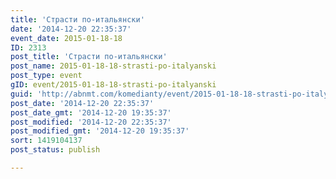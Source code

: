 ```yaml
---
title: 'Страсти по-итальянски'
date: '2014-12-20 22:35:37'
event_date: 2015-01-18-18
ID: 2313
post_title: 'Страсти по-итальянски'
post_name: 2015-01-18-18-strasti-po-italyanski
post_type: event
gID: event/2015-01-18-18-strasti-po-italyanski
guid: 'http://abnmt.com/komedianty/event/2015-01-18-18-strasti-po-italyanski'
post_date: '2014-12-20 22:35:37'
post_date_gmt: '2014-12-20 19:35:37'
post_modified: '2014-12-20 22:35:37'
post_modified_gmt: '2014-12-20 19:35:37'
sort: 1419104137
post_status: publish

---
```


